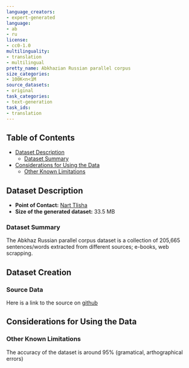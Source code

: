 ```yaml
---
language_creators:
- expert-generated
language:
- ab
- ru
license:
- cc0-1.0
multilinguality:
- translation
- multilingual
pretty_name: Abkhazian Russian parallel corpus
size_categories:
- 100K<n<1M
source_datasets:
- original
task_categories:
- text-generation
task_ids:
- translation
---
```

## Table of Contents
- [Dataset Description](#dataset-description)
  - [Dataset Summary](#dataset-summary)
- [Considerations for Using the Data](#considerations-for-using-the-data)
  - [Other Known Limitations](#other-known-limitations)

## Dataset Description
- **Point of Contact:** [Nart Tlisha](mailto:daniel.abzakh@gmail.com)
- **Size of the generated dataset:** 33.5 MB

### Dataset Summary

The Abkhaz Russian parallel corpus dataset is a collection of 205,665 sentences/words extracted from different sources; e-books, web scrapping.

## Dataset Creation

### Source Data
Here is a link to the source on [github](https://github.com/danielinux7/Multilingual-Parallel-Corpus/blob/master/references.md)

## Considerations for Using the Data

### Other Known Limitations
The accuracy of the dataset is around 95% (gramatical, arthographical errors)